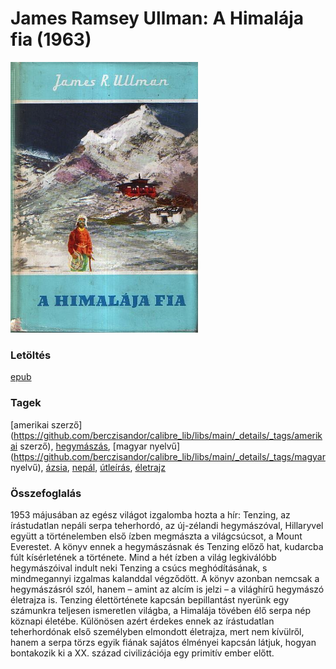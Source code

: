 # <a name="id_953">James Ramsey Ullman: A Himalája fia (1963)</a>
<img src="https://github.com/BercziSandor/calibre_lib/raw/main/libs/main/James%20Ramsey%20Ullman/A%20Himalaja%20fia%20%28953%29/cover.jpg" alt="cover" width="300"/>

### Letöltés
[epub](https://github.com/BercziSandor/calibre_lib/raw/main/libs/main/James%20Ramsey%20Ullman/A%20Himalaja%20fia%20%28953%29/A%20Himalaja%20fia%20-%20James%20Ramsey%20Ullman.epub)

### Tagek
[amerikai szerző](https://github.com/berczisandor/calibre_lib/libs/main/_details/_tags/amerikai szerző), [hegymászás](https://github.com/berczisandor/calibre_lib/libs/main/_details/_tags/hegymászás), [magyar nyelvű](https://github.com/berczisandor/calibre_lib/libs/main/_details/_tags/magyar nyelvű), [ázsia](https://github.com/berczisandor/calibre_lib/libs/main/_details/_tags/ázsia), [nepál](https://github.com/berczisandor/calibre_lib/libs/main/_details/_tags/nepál), [útleírás](https://github.com/berczisandor/calibre_lib/libs/main/_details/_tags/útleírás), [életrajz](https://github.com/berczisandor/calibre_lib/libs/main/_details/_tags/életrajz)

### Összefoglalás
<p class="description">1953 májusában az egész világot izgalomba hozta a hír: Tenzing, az írástudatlan nepáli serpa teherhordó, az új-zélandi hegymászóval, Hillaryvel együtt a történelemben első ízben megmászta a világcsúcsot, a Mount Everestet. A könyv ennek a hegymászásnak és Tenzing előző hat, kudarcba fúlt kísérletének a története. Mind a hét ízben a világ legkiválóbb hegymászóival indult neki Tenzing a csúcs meghódításának, s mindmegannyi izgalmas kalanddal végződött. A könyv azonban nemcsak a hegymászásról szól, hanem – amint az alcím is jelzi – a világhírű hegymászó életrajza is. Tenzing élettörténete kapcsán bepillantást nyerünk egy számunkra teljesen ismeretlen világba, a Himalája tövében élő serpa nép köznapi életébe. Különösen azért érdekes ennek az írástudatlan teherhordónak első személyben elmondott életrajza, mert nem kívülről, hanem a serpa törzs egyik fiának sajátos élményei kapcsán látjuk, hogyan bontakozik ki a XX. század civilizációja egy primitív ember előtt.</p>



